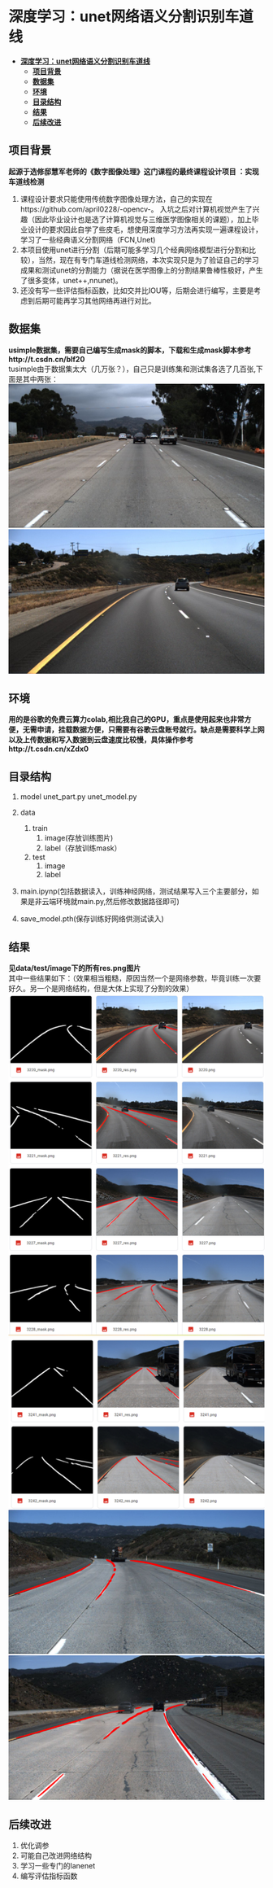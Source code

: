 # **深度学习：unet网络语义分割识别车道线**
<!-- TOC -->

- [**深度学习：unet网络语义分割识别车道线**](#深度学习unet网络语义分割识别车道线)
  - [**项目背景**](#项目背景)
  - [**数据集**](#数据集)
  - [**环境**](#环境)
  - [**目录结构**](#目录结构)
  - [**结果**](#结果)
  - [**后续改进**](#后续改进)

<!-- /TOC -->
## **项目背景**
**起源于选修邸慧军老师的《数字图像处理》这门课程的最终课程设计项目 ：实现车道线检测**
1. 课程设计要求只能使用传统数字图像处理方法，自己的实现在https://github.com/april0228/-opencv-。  入坑之后对计算机视觉产生了兴趣（因此毕业设计也是选了计算机视觉与三维医学图像相关的课题），加上毕业设计的要求因此自学了些皮毛，想使用深度学习方法再实现一遍课程设计，学习了一些经典语义分割网络（FCN,Unet)
2. 本项目使用unet进行分割（后期可能多学习几个经典网络模型进行分割和比较），当然，现在有专门车道线检测网络，本次实现只是为了验证自己的学习成果和测试unet的分割能力（据说在医学图像上的分割结果鲁棒性极好，产生了很多变体，unet++,nnunet)。
3. 还没有写一些评估指标函数，比如交并比IOU等，后期会进行编写，主要是考虑到后期可能再学习其他网络再进行对比。


## **数据集**
**usimple数据集，需要自己编写生成mask的脚本，下载和生成mask脚本参考http://t.csdn.cn/blf20**   
tusimple由于数据集太大（几万张？），自己只是训练集和测试集各选了几百张,下面是其中两张：   
![avatar](pic/3216.png)  
![avatar](pic/3220.png)  

## **环境**
**用的是谷歌的免费云算力colab,相比我自己的GPU，重点是使用起来也非常方便，无需申请，挂载数据方便，只需要有谷歌云盘账号就行。缺点是需要科学上网以及上传数据和写入数据到云盘速度比较慢，具体操作参考http://t.csdn.cn/xZdx0**

## **目录结构**
1. model
   unet_part.py
   unet_model.py
2. data
   1. train
        1. image(存放训练图片)
        2. label（存放训练mask）
   2. test
        1. image 
        2. label
3. main.ipynp(包括数据读入，训练神经网络，测试结果写入三个主要部分，如果是非云端环境就main.py,然后修改数据路径即可) 

4. save_model.pth(保存训练好网络供测试读入)

## **结果**
**见data/test/image下的所有res.png图片**   
其中一些结果如下：（效果相当粗糙，原因当然一个是网络参数，毕竟训练一次要好久。另一个是网络结构，但是大体上实现了分割的效果）  
![avatar](pic/001.png)
![avatar](pic/002.png)
![avatar](pic/003.png)
![avatar](pic/3499_res.png) 
![avatar](pic/3235_res.png)   

## **后续改进**
1. 优化调参
2. 可能自己改进网络结构
3. 学习一些专门的lanenet
4. 编写评估指标函数


